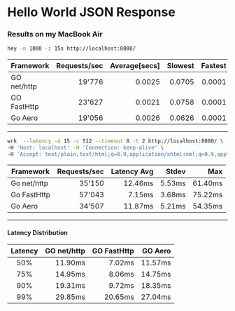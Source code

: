 # Hello World JSON Response
### Results on my MacBook Air

```bash
hey -n 1000 -z 15s http://localhost:8080/
```
| Framework   | Requests/sec | Average[secs] | Slowest |Fastest |
| ------------|-----------: | -----:| -----:| -----:|
| GO net/http | 19'776   | 0.0025 | 0.0705 | 0.0001
| GO FastHttp | 23'627   | 0.0021 | 0.0758 | 0.0001
| Go Aero     | 19'056   | 0.0026 | 0.0626 | 0.0001

---------------------------------------------------------
```bash
wrk  --latency -d 15 -c 512 --timeout 8 -t 2 http://localhost:8080/ \
-H 'Host: localhost' -H 'Connection: keep-alive' \
-H 'Accept: text/plain,text/html;q=0.9,application/xhtml+xml;q=0.9,application/xml;q=0.8,*/*;q=0.7' 

```
| Framework   | Requests/sec | Latency Avg | Stdev | Max |
| ------------|-----------: | -----:| -----:| -----:|
| Go net/http | 35'150  | 12.46ms | 5.53ms  | 61.40ms
| Go FastHttp | 57'043  | 7.15ms  | 3.68ms  | 75.22ms
| Go Aero     | 34'507  | 11.87ms  | 5.21ms  | 54.35ms
---------------------------------------------------------

#### Latency Distribution

|  Latency |GO net/http|GO FastHttp|GO Aero
| :-------:|-----------:|-----------:|-----------:
|    50%   | 11.90ms | 7.02ms | 11.57ms
|    75%   | 14.95ms | 8.06ms | 14.75ms
|    90%   | 19.31ms | 9.72ms | 18.35ms
|     99%  | 29.85ms | 20.65ms | 27.04ms
